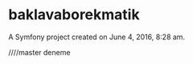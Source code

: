 baklavaborekmatik
=================

A Symfony project created on June 4, 2016, 8:28 am.


////master deneme
